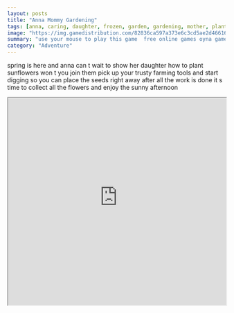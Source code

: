 ```yaml
---
layout: posts
title: "Anna Mommy Gardening"
tags: [anna, caring, daughter, frozen, garden, gardening, mother, plant, simulation, spring, sunflowers, free, online, games, oyna, game, free, games, play, play, games]
image: "https://img.gamedistribution.com/82836ca597a373e6c3cd5ae2d466161e.jpg"
summary: "use your mouse to play this game  free online games oyna game free games play play games"
category: "Adventure"
---
```


spring is here and anna can t wait to show her daughter how to plant sunflowers won t you join them pick up your trusty farming tools and start digging so you can place the seeds right away after all the work is done it s time to collect all the flowers and enjoy the sunny afternoon

<iframe width="100%" height="480px;" src="https://flash.gamedistribution.com?game=82836ca597a373e6c3cd5ae2d466161e"></iframe>